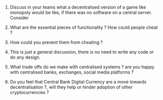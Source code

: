 1. Discuss in your teams what a decentralised version of a game like monopoly would be like, if there was no software on a central server.
Consider

2. What are the essential pieces of functionality ? How could people cheat ?

3. How could you prevent them from cheating ?

4. This is just a general discussion, there is no need to write any code or do any design.

5. What trade offs do we make with centralised systems ? are you happy with centralised banks, exchanges, social media platforms ?

6. Do you feel that Central Bank Digital Currency are a move towards decentralisation ?, will they help or hinder adoption of other cryptocurrencies ?